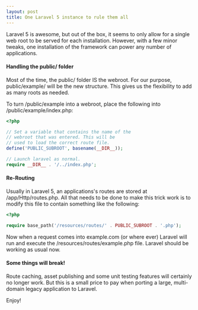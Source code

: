 ```yaml
---
layout: post
title: One Laravel 5 instance to rule them all
---
```


Laravel 5 is awesome, but out of the box, it seems to only allow for a single web root to be served for each installation. However, with a few minor tweaks, one installation of the framework can power any number of applications.

#### Handling the public/ folder
Most of the time, the public/ folder IS the webroot. For our purpose, public/example/ will be the new structure. This gives us the flexibility to add as many roots as needed.

To turn /public/example into a webroot, place the following into /public/example/index.php:

```php
<?php

// Set a variable that contains the name of the
// webroot that was entered. This will be
// used to load the correct route file.
define('PUBLIC_SUBROOT', basename(__DIR__));

// Launch laravel as normal.
require __DIR__ . '/../index.php';
```

#### Re-Routing
Usually in Laravel 5, an applications's routes are stored at /app/Http/routes.php. All that needs to be done to make this trick work is to modify this file to contain something like the following:

```php
<?php

require base_path('/resources/routes/' . PUBLIC_SUBROOT . '.php');
```

Now when a request comes into example.com (or where ever) Laravel will run and execute the /resources/routes/example.php file. Laravel should be working as usual now.

#### Some things will break!
Route caching, asset publishing and some unit testing features will certainly no longer work. But this is a small price to pay when porting a large, multi-domain legacy application to Laravel.

Enjoy!
